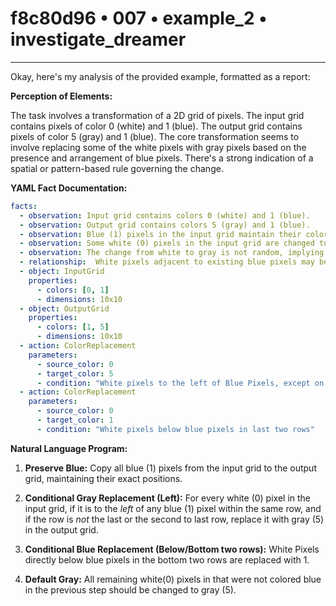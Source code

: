 # f8c80d96 • 007 • example_2 • investigate_dreamer

---
Okay, here's my analysis of the provided example, formatted as a report:

**Perception of Elements:**

The task involves a transformation of a 2D grid of pixels. The input grid contains pixels of color 0 (white) and 1 (blue). The output grid contains pixels of color 5 (gray) and 1 (blue). The core transformation seems to involve replacing some of the white pixels with gray pixels based on the presence and arrangement of blue pixels. There's a strong indication of a spatial or pattern-based rule governing the change.

**YAML Fact Documentation:**



```yaml
facts:
  - observation: Input grid contains colors 0 (white) and 1 (blue).
  - observation: Output grid contains colors 5 (gray) and 1 (blue).
  - observation: Blue (1) pixels in the input grid maintain their color and position in the output grid.
  - observation: Some white (0) pixels in the input grid are changed to gray (5) in the output grid.
  - observation: The change from white to gray is not random, implying a contextual rule.
  - relationship:  White pixels adjacent to existing blue pixels may be replaced with gray. Specifically White pixels to the left of blue pixels are converted to gray, with the exception of the bottom row. White pixels directly below blue pixels appear to be converted to blue in the bottom row.
  - object: InputGrid
    properties:
      - colors: [0, 1]
      - dimensions: 10x10
  - object: OutputGrid
    properties:
      - colors: [1, 5]
      - dimensions: 10x10
  - action: ColorReplacement
    parameters:
      - source_color: 0
      - target_color: 5
      - condition: "White pixels to the left of Blue Pixels, except on last two rows"
  - action: ColorReplacement
    parameters:
      - source_color: 0
      - target_color: 1
      - condition: "White pixels below blue pixels in last two rows"
```



**Natural Language Program:**

1.  **Preserve Blue:** Copy all blue (1) pixels from the input grid to the output grid, maintaining their exact positions.

2.  **Conditional Gray Replacement (Left):** For every white (0) pixel in the input grid, if it is to the *left* of any blue (1) pixel within the same row, and if the row is *not* the last or the second to last row, replace it with gray (5) in the output grid.

3. **Conditional Blue Replacement (Below/Bottom two rows):** White Pixels directly below blue pixels in the bottom two rows are replaced with 1.

4.  **Default Gray:** All remaining white(0) pixels in that were not colored blue in the previous step should be changed to gray (5).

